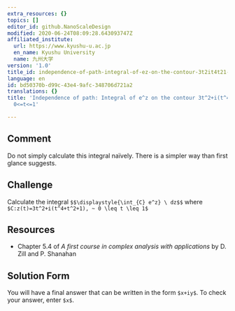 ```yaml
---
extra_resources: {}
topics: []
editor_id: github.NanoScaleDesign
modified: 2020-06-24T08:09:28.643093747Z
affiliated_institute:
  url: https://www.kyushu-u.ac.jp
  en_name: Kyushu University
  name: 九州大学
version: '1.0'
title_id: independence-of-path-integral-of-ez-on-the-contour-3t2it4t21-for-0t1
language: en
id: bd50370b-d99c-43e4-9afc-348706d721a2
translations: {}
title: 'Independence of path: Integral of e^z on the contour 3t^2+i(t^4+t^2+1) for
  0<=t<=1'

---
```


## Comment
Do not simply calculate this integral naïvely. There is a simpler way than first glance suggests.

## Challenge
Calculate the integral
`$$\displaystyle{\int_{C} e^z} \ dz$$`
where `$C:z(t)=3t^2+i(t^4+t^2+1), ~ 0 \leq t \leq 1$`


## Resources
- Chapter 5.4 of *A first course in complex analysis with applications* by D. Zill and P. Shanahan


## Solution Form
You will have a final answer that can be written in the form `$x+iy$`.
To check your answer, enter `$x$`.